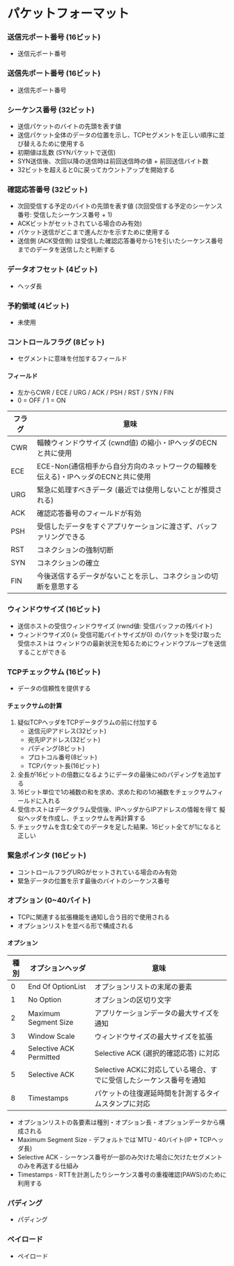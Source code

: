 # パケットフォーマット
### 送信元ポート番号 (16ビット)
- 送信元ポート番号

### 送信先ポート番号 (16ビット)
- 送信先ポート番号

### シーケンス番号 (32ビット)
- 送信パケットのバイトの先頭を表す値
- 送信パケット全体のデータの位置を示し、TCPセグメントを正しい順序に並び替えるために使用する
- 初期値は乱数 (SYNパケットで送信)
- SYN送信後、次回以降の送信時は前回送信時の値 + 前回送信バイト数
- 32ビットを超えると0に戻ってカウントアップを開始する

### 確認応答番号 (32ビット)
- 次回受信する予定のバイトの先頭を表す値 (次回受信する予定のシーケンス番号: 受信したシーケンス番号 + 1)
- ACKビットがセットされている場合のみ有効)
- パケット送信がどこまで進んだかを示すために使用する
- 送信側 (ACK受信側) は受信した確認応答番号から1を引いたシーケンス番号までのデータを送信したと判断する

### データオフセット (4ビット)
- ヘッダ長

### 予約領域 (4ビット)
- 未使用

### コントロールフラグ (8ビット)
- セグメントに意味を付加するフィールド

#### フィールド
- 左からCWR / ECE / URG / ACK / PSH / RST / SYN / FIN
- 0 = OFF / 1 = ON

| フラグ | 意味                                                                               |
| -      | -                                                                                  |
| CWR    | 輻輳ウィンドウサイズ (cwnd値) の縮小・IPヘッダのECNと共に使用                       |
| ECE    | ECE-Non(通信相手から自分方向のネットワークの輻輳を伝える)・IPヘッダのECNと共に使用 |
| URG    | 緊急に処理すべきデータ (最近では使用しないことが推奨される)                        |
| ACK    | 確認応答番号のフィールドが有効                                                     |
| PSH    | 受信したデータをすぐアプリケーションに渡さず、バッファリングできる                 |
| RST    | コネクションの強制切断                                                             |
| SYN    | コネクションの確立                                                                 |
| FIN    | 今後送信するデータがないことを示し、コネクションの切断を意思する                   |

### ウィンドウサイズ (16ビット)
- 送信ホストの受信ウィンドウサイズ (rwnd値: 受信バッファの残バイト)
- ウィンドウサイズ0 (= 受信可能バイトサイズが0) のパケットを受け取った受信ホストは
  ウィンドウの最新状況を知るためにウィンドウプルーブを送信することができる

### TCPチェックサム (16ビット)
- データの信頼性を提供する

#### チェックサムの計算
1. 疑似TCPヘッダをTCPデータグラムの前に付加する
    - 送信元IPアドレス(32ビット)
    - 宛先IPアドレス(32ビット)
    - パディング(8ビット)
    - プロトコル番号(8ビット)
    - TCPパケット長(16ビット)
2. 全長が16ビットの倍数になるようにデータの最後に`0`のパディングを追加する
3. 16ビット単位で1の補数の和を求め、求めた和の1の補数をチェックサムフィールドに入れる
4. 受信ホストはデータグラム受信後、IPヘッダからIPアドレスの情報を得て
   擬似ヘッダを作成し、チェックサムを再計算する
5. チェックサムを含む全てのデータを足した結果、16ビット全てが1になると正しい


### 緊急ポインタ (16ビット)
- コントロールフラグURGがセットされている場合のみ有効
- 緊急データの位置を示す最後のバイトのシーケンス番号

### オプション (0~40バイト)
- TCPに関連する拡張機能を通知し合う目的で使用される
- オプションリストを並べる形で構成される

#### オプション
| 種別 | オプションヘッダ        | 意味                                                                |
| -    | -                       | -                                                                   |
| 0    | End Of OptionList       | オプションリストの末尾の要素                                        |
| 1    | No Option               | オプションの区切り文字                                              |
| 2    | Maximum Segment Size    | アプリケーションデータの最大サイズを通知                            |
| 3    | Window Scale            | ウィンドウサイズの最大サイズを拡張                                  |
| 4    | Selective ACK Permitted | Selective ACK (選択的確認応答) に対応                               |
| 5    | Selective ACK           | Selective ACKに対応している場合、すでに受信したシーケンス番号を通知 |
| 8    | Timestamps              | パケットの往復遅延時間を計測するタイムスタンプに対応                |

- オプションリストの各要素は種別・オプション長・オプションデータから構成される
- Maximum Segment Size - デフォルトでは`MTU - 40バイト(IP + TCPヘッダ長)
- Selective ACK - シーケンス番号が一部のみ欠けた場合に欠けたセグメントのみを再送する仕組み
- Timestamps - RTTを計測したりシーケンス番号の重複確認(PAWS)のために利用する

### パディング
- パディング

### ペイロード
- ペイロード
